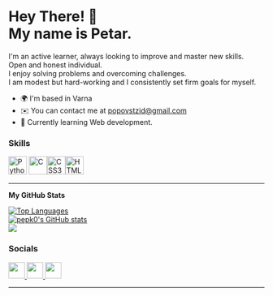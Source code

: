Hey There! 👋  
My name is Petar. 
=================================================================================================================================================

I'm an active learner, always looking to improve and master new skills.  
Open and honest individual.  
I enjoy solving problems and overcoming challenges.    
I am modest but hard-working and I consistently set firm goals for myself.   

* 🌍  I'm based in Varna
* ✉️  You can contact me at [popovstzid@gmail.com](mailto:popovstzid@gmail.com)
* 🧠  Currently learning Web development. 

### Skills


<p align="left">
<a href="https://www.python.org/" target="_blank" rel="noreferrer"><img src="https://raw.githubusercontent.com/danielcranney/readme-generator/main/public/icons/skills/python-colored.svg" width="36" height="36" alt="Python" /></a>
<a href="https://docs.microsoft.com/en-us/cpp/?view=msvc-170" target="_blank" rel="noreferrer"><img src="https://raw.githubusercontent.com/danielcranney/readme-generator/main/public/icons/skills/c-colored.svg" width="36" height="36" alt="C" /></a><a href="https://www.w3.org/TR/CSS/#css" target="_blank" rel="noreferrer"><img src="https://raw.githubusercontent.com/danielcranney/readme-generator/main/public/icons/skills/css3-colored.svg" width="36" height="36" alt="CSS3" /></a><a href="https://developer.mozilla.org/en-US/docs/Glossary/HTML5" target="_blank" rel="noreferrer"><img src="https://raw.githubusercontent.com/danielcranney/readme-generator/main/public/icons/skills/html5-colored.svg" width="36" height="36" alt="HTML5" /></a>
</p>

----

<b>My GitHub Stats</b>

<a href="https://github.com/pepk0" align="left"><img src="https://github-readme-stats.vercel.app/api/top-langs/?username=pepk0&langs_count=10&title_color=0891b2&text_color=ffffff&icon_color=000000&bg_color=0f172a&hide_border=true&locale=en&custom_title=Top%20%Languages" alt="Top Languages" /></a>  
<a href="http://www.github.com/pepk0"><img src="https://github-readme-stats.vercel.app/api?username=pepk0&show_icons=true&hide=issues,contribs&count_private=true&title_color=0891b2&text_color=ffffff&icon_color=000000&bg_color=0f172a&hide_border=true&show_icons=true" alt="pepk0's GitHub stats" /></a>  
<a href="http://www.github.com/pepk0"><img src="https://github-readme-streak-stats.herokuapp.com/?user=pepk0&stroke=ffffff&background=0f172a&ring=0891b2&fire=0891b2&currStreakNum=ffffff&currStreakLabel=0891b2&sideNums=ffffff&sideLabels=ffffff&dates=ffffff&hide_border=true" /></a>


### Socials 


<p align="left"> <a href="https://www.facebook.com/pitar.popov/" target="_blank" rel="noreferrer"> <picture> <source media="(prefers-color-scheme: dark)" srcset="https://raw.githubusercontent.com/danielcranney/readme-generator/main/public/icons/socials/facebook-dark.svg" /> <source media="(prefers-color-scheme: light)" srcset="https://raw.githubusercontent.com/danielcranney/readme-generator/main/public/icons/socials/facebook.svg" /> <img src="https://raw.githubusercontent.com/danielcranney/readme-generator/main/public/icons/socials/facebook.svg" width="32" height="32" /> </picture> </a> <a href="https://www.github.com/pepk0" target="_blank" rel="noreferrer"> <picture> <source media="(prefers-color-scheme: dark)" srcset="https://raw.githubusercontent.com/danielcranney/readme-generator/main/public/icons/socials/github-dark.svg" /> <source media="(prefers-color-scheme: light)" srcset="https://raw.githubusercontent.com/danielcranney/readme-generator/main/public/icons/socials/github.svg" /> <img src="https://raw.githubusercontent.com/danielcranney/readme-generator/main/public/icons/socials/github.svg" width="32" height="32" /> </picture> </a> <a href="http://www.instagram.com/p.popw/" target="_blank" rel="noreferrer"> <picture> <source media="(prefers-color-scheme: dark)" srcset="undefined" /> <source media="(prefers-color-scheme: light)" srcset="https://raw.githubusercontent.com/danielcranney/readme-generator/main/public/icons/socials/instagram.svg" /> <img src="https://raw.githubusercontent.com/danielcranney/readme-generator/main/public/icons/socials/instagram.svg" width="32" height="32" /> </picture> </a></p>

----
